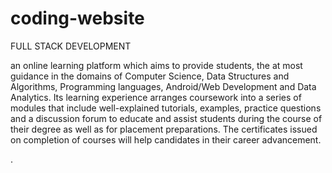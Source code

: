 # coding-website
FULL STACK DEVELOPMENT


an online learning platform which aims to provide students, the at most guidance in the domains of Computer Science, Data Structures and Algorithms, Programming languages, Android/Web Development and Data Analytics. Its learning experience arranges coursework into a series of modules that include well-explained tutorials, examples, practice questions and a discussion forum to educate and assist students during the course of their degree as well as for placement preparations. The certificates issued on completion of courses will help candidates in their career advancement.

.
